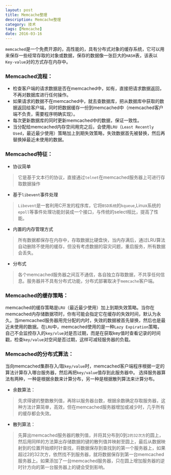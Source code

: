 ```yaml
---
layout: post
title: Memcache整理
description: Memcache整理
category: 技术
tags: [Memcache]
date: 2016-03-16
---
```

`memcached`是一个免费开源的，高性能的，具有分布式对象的缓存系统，它可以用来保存一些经常存取的对象或数据，保存的数据像一张巨大的`HASH`表，该表以`Key-value`对的方式存在内存中。

### Memcached流程：

- 检查客户端的请求数据是否在memcached中，如有，直接把请求数据返回，不再对数据库进行任何操作。
- 如果请求的数据不在memcached中，就去查数据库，把从数据库中获取的数据返回给客户端，同时把数据缓存一份到memcached中（memcached客户端不负责，需要程序明确实现）。
- 每次更新数据库的同时更新memcached中的数据，保证一致性。
- 当分配给memcached内存空间用完之后，会使用`LRU`（`Least Recently Used`，最近最少使用）策略加上到期失效策略，失效数据首先被替换，然后再替换掉最近未使用的数据。

<!-- more -->

### Memcached特征：

- 协议简单

> 它是基于文本行的协议，直接通过`telnet`在memcached服务器上可进行存取数据操作

- 基于`libevent`事件处理

> `Libevent`是一套利用C开发的程序库，它将`BSD系统`的`kqueue`,Linux系统的`epoll`等事件处理功能封装成一个接口，与传统的select相比，提高了性能。

- 内置的内存管理方式

> 所有数据都保存在内存中，存取数据比硬盘快，当内存满后，通过LRU算法自动删除不使用的缓存，但没有考虑数据的容灾问题，重启服务，所有数据会丢失。

- 分布式

> 各个memcached服务器之间互不通信，各自独立存取数据，不共享任何信息。服务器并不具有分布式功能，分布式部署取决于`memcache`客户端。

### Memcached的缓存策略：

memcached的缓存策略是`LRU`（最近最少使用）加上到期失效策略。当你在memcached内存储数据项时，你有可能会指定它在缓存的失效时间，默认为永久。当memcached服务器用完分配的内时，失效的数据被首先替换，然后也是最近未使用的数据。在`LRU`中，memcached使用的是一种`Lazy Expiration`策略，自己不会监控存入的`key/vlue`对是否过期，而是在获取key值时查看记录的时间戳，检查`key/value`对空间是否过期，这样可减轻服务器的负载。

### Memcached的分布式算法：

当向memcached集群存入/取`key/value`时，memcached客户端程序根据一定的算法计算存入哪台服务器，然后再把`key/value`值存到此服务器中。
选择服务器算法有两种，一种是根据余数来计算分布，另一种是根据散列算法来计算分布。

- 余数算法：
> 先求得键的整数散列值，再除以服务器台数，根据余数确定存取服务器，这种方法计算简单，高效，但在memcached服务器增加或减少时，几乎所有的缓存都会失效。

- 散列算法：
> 先算出memcached服务器的散列值，并将其分布到0到`2的32次方`的圆上，然后用同样的方法算出存储数据的键的散列值并映射至圆上，最后从数据映射到的位置开始顺时针查找，将数据保存到查找到的第一个服务器上，如果超过2的32次方，依然找不到服务器，就将数据保存到第一台memcached服务器上。如果添加了一台memcached服务器，只在圆上增加服务器的逆时针方向的第一台服务器上的键会受到影响。





